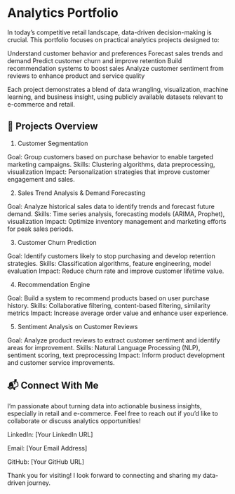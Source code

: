 # Analytics Portfolio
In today’s competitive retail landscape, data-driven decision-making is crucial. This portfolio focuses on practical analytics projects designed to:

Understand customer behavior and preferences
Forecast sales trends and demand
Predict customer churn and improve retention
Build recommendation systems to boost sales
Analyze customer sentiment from reviews to enhance product and service quality

Each project demonstrates a blend of data wrangling, visualization, machine learning, and business insight, using publicly available datasets relevant to e-commerce and retail.

## 📂 Projects Overview
1. Customer Segmentation

Goal: Group customers based on purchase behavior to enable targeted marketing campaigns.
Skills: Clustering algorithms, data preprocessing, visualization
Impact: Personalization strategies that improve customer engagement and sales.

2. Sales Trend Analysis & Demand Forecasting

Goal: Analyze historical sales data to identify trends and forecast future demand.
Skills: Time series analysis, forecasting models (ARIMA, Prophet), visualization
Impact: Optimize inventory management and marketing efforts for peak sales periods.

3. Customer Churn Prediction

Goal: Identify customers likely to stop purchasing and develop retention strategies.
Skills: Classification algorithms, feature engineering, model evaluation
Impact: Reduce churn rate and improve customer lifetime value.

4. Recommendation Engine

Goal: Build a system to recommend products based on user purchase history.
Skills: Collaborative filtering, content-based filtering, similarity metrics
Impact: Increase average order value and enhance user experience.

5. Sentiment Analysis on Customer Reviews

Goal: Analyze product reviews to extract customer sentiment and identify areas for improvement.
Skills: Natural Language Processing (NLP), sentiment scoring, text preprocessing
Impact: Inform product development and customer service improvements.


## 📬 Connect With Me

I’m passionate about turning data into actionable business insights, especially in retail and e-commerce. Feel free to reach out if you’d like to collaborate or discuss analytics opportunities!

LinkedIn: [Your LinkedIn URL]

Email: [Your Email Address]

GitHub: [Your GitHub URL]

Thank you for visiting! I look forward to connecting and sharing my data-driven journey.
